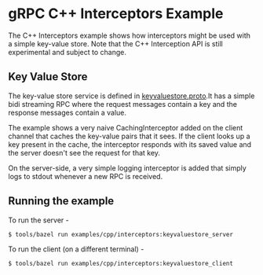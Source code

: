 # gRPC C++ Interceptors Example

The C++ Interceptors example shows how interceptors might be used with a simple key-value store. Note that the C++ Interception API is still experimental and subject to change.

## Key Value Store

The key-value store service is defined in [keyvaluestore.proto](https://github.com/grpc/grpc/blob/master/examples/protos/keyvaluestore.proto).It has a simple bidi streaming RPC where the request messages contain a key and the response messages contain a value.

The example shows a very naive CachingInterceptor added on the client channel that caches the key-value pairs that it sees. If the client looks up a key present in the cache, the interceptor responds with its saved value and the server doesn't see the request for that key.

On the server-side, a very simple logging interceptor is added that simply logs to stdout whenever a new RPC is received.

## Running the example

To run the server -

```
$ tools/bazel run examples/cpp/interceptors:keyvaluestore_server
```

To run the client (on a different terminal) -

```
$ tools/bazel run examples/cpp/interceptors:keyvaluestore_client
```
